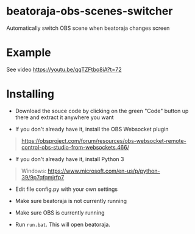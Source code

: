 # beatoraja-obs-scenes-switcher
Automatically switch OBS scene when beatoraja changes screen

# Example

See video https://youtu.be/qqTZFtbo8iA?t=72

# Installing

- Download the souce code by clicking on the green "Code" button up there and extract it anywhere you want

- If you don't already have it, install the OBS Websocket plugin
> https://obsproject.com/forum/resources/obs-websocket-remote-control-obs-studio-from-websockets.466/

- If you don't already have it, install Python 3  
> Windows: https://www.microsoft.com/en-us/p/python-39/9p7qfqmjrfp7

- Edit file config.py with your own settings

- Make sure beatoraja is not currently running

- Make sure OBS is currently running
- Run `run.bat`. This will open beatoraja.
